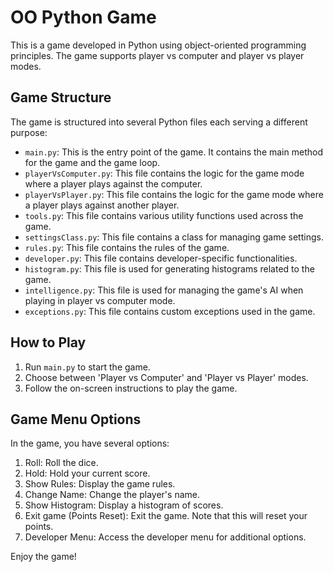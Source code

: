 # OO Python Game

This is a game developed in Python using object-oriented programming principles. The game supports player vs computer and player vs player modes.

## Game Structure

The game is structured into several Python files each serving a different purpose:

- `main.py`: This is the entry point of the game. It contains the main method for the game and the game loop.
- `playerVsComputer.py`: This file contains the logic for the game mode where a player plays against the computer.
- `playerVsPlayer.py`: This file contains the logic for the game mode where a player plays against another player.
- `tools.py`: This file contains various utility functions used across the game.
- `settingsClass.py`: This file contains a class for managing game settings.
- `rules.py`: This file contains the rules of the game.
- `developer.py`: This file contains developer-specific functionalities.
- `histogram.py`: This file is used for generating histograms related to the game.
- `intelligence.py`: This file is used for managing the game's AI when playing in player vs computer mode.
- `exceptions.py`: This file contains custom exceptions used in the game.

## How to Play

1. Run `main.py` to start the game.
2. Choose between 'Player vs Computer' and 'Player vs Player' modes.
3. Follow the on-screen instructions to play the game.

## Game Menu Options

In the game, you have several options:

1. Roll: Roll the dice.
2. Hold: Hold your current score.
3. Show Rules: Display the game rules.
4. Change Name: Change the player's name.
5. Show Histogram: Display a histogram of scores.
6. Exit game (Points Reset): Exit the game. Note that this will reset your points.
7. Developer Menu: Access the developer menu for additional options.

Enjoy the game!